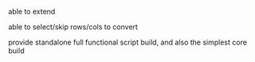 able to extend

able to select/skip rows/cols to convert

provide standalone full functional script build, and also the simplest core build
